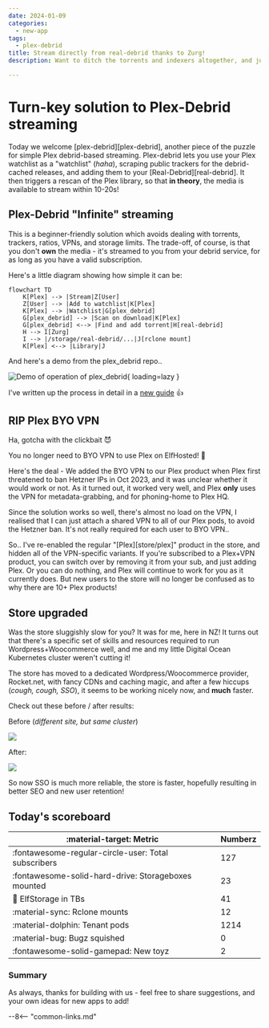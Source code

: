 ```yaml
---
date: 2024-01-09
categories:
  - new-app
tags:
  - plex-debrid
title: Stream directly from real-debrid thanks to Zurg!
description: Want to ditch the torrents and indexers altogether, and just casually stream with Plex? Plex-debrid joins the gang to make it easy!

---
```

# Turn-key solution to Plex-Debrid streaming

Today we welcome [plex-debrid][plex-debrid], another piece of the puzzle for simple Plex debrid-based streaming. Plex-debrid lets you use your Plex watchlist as a "watchlist" (*haha*), scraping public trackers for the debrid-cached releases, and adding them to your [Real-Debrid][real-debrid]. It then triggers a rescan of the Plex library, so that **in theory**, the media is available to stream within 10-20s!

## Plex-Debrid "Infinite" streaming

This is a beginner-friendly solution which avoids dealing with torrents, trackers, ratios, VPNs, and storage limits. The trade-off, of course, is that you don't **own** the media - it's streamed to you from your debrid service, for as long as you have a valid subscription.

Here's a little diagram showing how simple it can be:

```mermaid
flowchart TD
    K[Plex] --> |Stream|Z[User]
    Z[User] --> |Add to watchlist|K[Plex]
    K[Plex] --> |Watchlist|G[plex_debrid]
    G[plex_debrid] --> |Scan on download|K[Plex]
    G[plex_debrid] <--> |Find and add torrent|H[real-debrid]
    H --> I[Zurg]
    I --> |/storage/real-debrid/...|J[rclone mount]
    K[Plex] <--> |Library|J
```

And here's a demo from the plex_debrid repo..

<!-- more -->

![Demo of operation of plex_debrid](/images/plex-debrid-demo.gif){ loading=lazy }

I've written up the process in detail in a [new guide](/guides/media/stream-from-real-debrid-with-plex/) :thumbsup:

## RIP Plex BYO VPN

Ha, gotcha with the clickbait :smiling_imp:

You no longer need to BYO VPN to use Plex on ElfHosted! :partying_face:

Here's the deal - We added the BYO VPN to our Plex product when Plex first threatened to ban Hetzner IPs in Oct 2023, and it was unclear whether it would work or not. As it turned out, it worked very well, and Plex **only** uses the VPN for metadata-grabbing, and for phoning-home to Plex HQ.

Since the solution works so well, there's almost no load on the VPN, I realised that I can just attach a shared VPN to all of our Plex pods, to avoid the Hetzner ban. It's not really required for each user to BYO VPN..

So.. I've re-enabled the regular "[Plex][store/plex]" product in the store, and hidden all of the VPN-specific variants. If you're subscribed to a Plex+VPN product, you can switch over by removing it from your sub, and just adding Plex. Or you can do nothing, and Plex will continue to work for you as it currently does. But new users to the store will no longer be confused as to why there are 10+ Plex products!

## Store upgraded

Was the store sluggishly slow for you? It was for me, here in NZ! It turns out that there's a specific set of skills and resources required to run Wordpress+Woocommerce well, and me and my little Digital Ocean Kubernetes cluster weren't cutting it! 

The store has moved to a dedicated Wordpress/Woocommerce provider, Rocket.net, with fancy CDNs and caching magic, and after a few hiccups (*cough, cough, SSO*), it seems to be working nicely now, and **much** faster.

Check out these before / after results:

Before (*different site, but same cluster*)

![](/images/blog/store_migration_before.png)

After:

![](/images/blog/store_migration_after.png)

So now SSO is much more reliable, the store is faster, hopefully resulting in better SEO and new user retention!

## Today's scoreboard

:material-target: Metric | Numberz
---------|----------
:fontawesome-regular-circle-user: Total subscribers | 127
:fontawesome-solid-hard-drive: Storageboxes mounted | 23
:floppy_disk: ElfStorage in TBs | 41
:material-sync: Rclone mounts | 12
:material-dolphin: Tenant pods | 1214
:material-bug: Bugz squished | 0
:fontawesome-solid-gamepad: New toyz | 2

### Summary

As always, thanks for building with us - feel free to share suggestions, and your own ideas for new apps to add!

--8<-- "common-links.md"